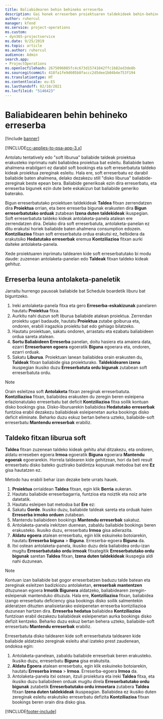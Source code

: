 ```yaml
---
title: Baliabidearen behin behineko erreserba
description: Gai honek erreserben proiektuaren taldekideek behin-behinean nola antolatu edo programatzeko informazioa eskaintzen du.
author: ruhercul
manager: kfend
ms.service: project-operations
ms.custom:
- dyn365-projectservice
ms.date: 9/25/2019
ms.topic: article
ms.author: ruhercul
audience: Admin
search.app:
- ProjectOperations
ms.openlocfilehash: 2675096085fc4c673d15741042ffc1b82ed3de8b
ms.sourcegitcommit: 418fa1fe9d605b8faccc2d5dee1b04b4e753f194
ms.translationtype: HT
ms.contentlocale: eu-ES
ms.lasthandoff: 02/10/2021
ms.locfileid: "5146423"
---
```

# <a name="soft-book-a-resource"></a>Baliabidearen behin behineko erreserba

[!include [banner](../includes/psa-now-project-operations.md)]

[!INCLUDE[cc-applies-to-psa-app-3.x](../includes/cc-applies-to-psa-app-3x.md)]

Antolatu tentatively edo "soft liburua" baliabide taldeak proiektua erakusteko inprimatu nahi baliabidea proiektua bat esleitu. Baliabide baten ahalmena erabilgarri ez darabil soft bookings eta soft erreserbatuta taldeko kideak proiektua zereginak esleitu. Hala ere, soft erreserbatu ez darabil baliabide baten ahalmena, delako dezakezu still "disko liburua" baliabide-zereginak beste epean bera. Baliabide generikoak ezin dira erreserbatu, eta erreserba bigunek ezin dute bete eskakizun bat baliabide generiko baterako.

Bigun erreserbatutako proiektuen taldekideak **Taldea** fitxan zerrendatzen dira **Proiektua** orrian, eta bere erreserba bigunak erakusten dira **Bigun erreserbatutako orduak** zutabean **Izena duten taldekideak** ikuspegian. Soft erreserbatuta taldeko kideak antolaketa-panela atalean ere zerrendatzen dira. Delako dira soft erreserbatuta, antolaketa-panelan ez ditu erakutsi horiek baliabide baten ahalmena consumption edozein. **Kontziliazioa** fitxan soft erreserbatuta ordua erakutsi ez, helbidera da erakutsiko **Hedatutako erreserbak** eremua **Kontziliazioa** fitxan aurki daiteke antolaketa-panela. 

Xede proiektuaren inprimatu taldearen kide soft erreserbatutako bi modu daude: zuzenean antolaketa-panelan edo **Taldeak** fitxan taldeko kideak gehituz. 

## <a name="soft-book-from-the-schedule-board"></a>Erreserba leuna antolaketa-paneletik
Jarraitu hurrengo pausoak baliabide bat Schedule boardetik liburu bat biguntzeko. 

1. Ireki antolaketa-panela fitxa eta gero **Erreserba-eskakizunak** panelaren hautatu **Proiektua** fitxa.
2. Aurkitu nahi duzun soft liburua baliabide atalean proiektua. Zerrendan proiektu ugari badaude, hautatu **Proiektua** zutabe goiburua eta, ondoren, erabili iragazkia proiektu bat edo gehiago bilatzeko.
3. Hautatu proiektuan, sakatu ondoren, arrastatu eta ezabatu baliabideen ordua sareta atalean.
5. **Sortu Baliabideen Erreserba** panelan, doitu hasiera eta amaiera data, ezarri **Erreserbaren egoera** egoeratik **Biguna** egoerara eta, ondoren, ezarri orduak. 
6. Sakatu **Liburua**. Proiektuan lanean baliabidea orain erakusten du, **Taldeak** fitxan baliabide gisa proiekturako. **Taldekidearen izena** ikuspegian ikusiko duzu **Erreserbatuta ordu bigunak** zutabean soft erreserbatuta ordu.

> [!NOTE]
> Orain esleitzea soft **Antolaketa** fitxan zereginak erreserbatuta. **Kontziliazioa** fitxan, baliabidea erakusten du zeregin beren esleipena erlazionatutako erreserbatu bat deficit **Kontziliazioa** fitxa soilik kontuan disko bookings gisa. Disko-liburuarekin baliabidea **Hedatutako erreserbak** funtzioa erabil dezakezu baliabideak esleipenetan aurka bookings disko deficit eliminate. Beharko duzu eskuz bertan behera uzteko, baliabide-soft erreserbatu **Mantendu erreserbak** erabiliz.

## <a name="soft-book-on-the-team-tab"></a>Taldeko fitxan liburua soft

**Taldea** fitxan zuzenean taldeko kideak gehitu ahal ditzakezu, eta ondoren, aldatu erreseben egoera **Irmoa** egoeratik **Biguna** egoerara **Mantendu egoerak** egoerarekin. Horrela taldearen kide gehitzean, hori da beti result erreserbatu disko bateko guztirako baldintza kopuruak metodoa bat ere **Ez** gisa hautatzen ez.

Metodo hau erabili behar izan dezake bete urrats hauek.

1. **Proiektua** orrialdean **Taldea** fitxan, egin klik **Berria** aukeran.
2. Hautatu baliabide erreserbagarria, funtzioa eta noiztik eta noiz arte datetatik.
3. Hautatu esleipen bat metodoa bat **Ere** ez:
4. Sakatu **Gorde**. Ikusiko duzu, baliabide taldeak sareta eta orduak haien **Erreserba irmoko orduen** zutabean.
5. Mantendu baliabideen bookings **Mantendu erreserbak** sakatuz.
6. Antolaketa-panela irekitzen duenean, zabaldu baliabide bookings beren erakusteko. Ikusiko duzu, erreserbatu **Irmoa** gisa adierazita.
7. **Aldatu egoera** atalean erreserbatu, egin klik eskuineko botoiarekin, hautatu **Erreserba biguna** \> **Biguna**. Erreserba-egoera **Biguna** da.
8. Itxi ostean antolaketa-panela, ikusiko duzu dela baliabidea ordu-izan mugitu **Erreserbatutako ordu irmoak** fitxategitik **Erreserbatutako ordu bigunak** saretan **Taldea** fitxan, **Izena duten taldekideak** ikuspegia aldi nahi duzunean.

> [!NOTE]
> Kontuan izan baliabide bat gogor erreserbatzen baduzu talde batean eta zereginak esleitzen badizkiozu antolaketan, **erreserbak mantentzen** dituzunean egoera **Irmotik** **Bigunera** aldatzeko, baliabidearen zeregin-esleipenak mantenduko dituzula. Hala ere, **Kontziliazioa** fitxan, baliabidea izango erreserbatu deficiency gisa bookings disko soilik salmentekin alderatzen dituzten analisietarako esleipenetan erreserba kontziliazioa duzunean hartzen dira. **Erreserba hedatua** baliabidea **Kontziliazioa** funtzioan erabil dezakezu baliabideak esleipenetan aurka bookings disko defizit kentzeko. Beharko duzu eskuz bertan behera uzteko, baliabide-soft erreserbatu **Mantendu erreserbak** erabiliz.

Erreserbatuta disko taldearen kide soft erreserbatuta taldearen kide baliabide aldatzeko zereginak esleitu ahal izateko prest zaudenean, ondokoa egin:

1. Antolaketa-panelean, zabaldu baliabide erreserbak beren erakusteko. Ikusiko duzu, erreserbatu **Biguna** gisa erakutsita.
2. **Aldatu Egoera** atalean erreserbatu, egin klik eskuineko botoiarekin, hautatu **Erreserba irmoa** \> **Irmoa**. Erreserba-egoera **Irmoa** da.
3. Antolaketa-panela itxi ostean, itzuli proiektura eta ireki **Taldea** fitxa, eta ikusiko duzu baliabideen orduak mugitu direla **Erreserbatutako ordu bigunak** zutabetik **Erreserbatutako ordu irmoetara** zutabera **Taldea** fitxan **Izena duten taldekideak** ikuspeagian. Baliabidea ez ikusiko duten zereginak esleitu erakutsiko erreserbatu defizita **Kontziliazioa** fitxan bookings beren orain dira disko gisa.



[!INCLUDE[footer-include](../includes/footer-banner.md)]